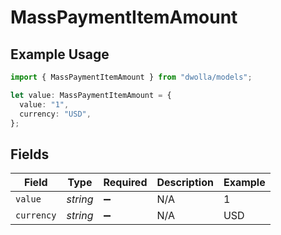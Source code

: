 # MassPaymentItemAmount

## Example Usage

```typescript
import { MassPaymentItemAmount } from "dwolla/models";

let value: MassPaymentItemAmount = {
  value: "1",
  currency: "USD",
};
```

## Fields

| Field              | Type               | Required           | Description        | Example            |
| ------------------ | ------------------ | ------------------ | ------------------ | ------------------ |
| `value`            | *string*           | :heavy_minus_sign: | N/A                | 1                  |
| `currency`         | *string*           | :heavy_minus_sign: | N/A                | USD                |